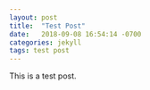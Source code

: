 ```yaml
---
layout: post
title:  "Test Post"
date:   2018-09-08 16:54:14 -0700
categories: jekyll
tags: test post
---
```

This is a test post.
